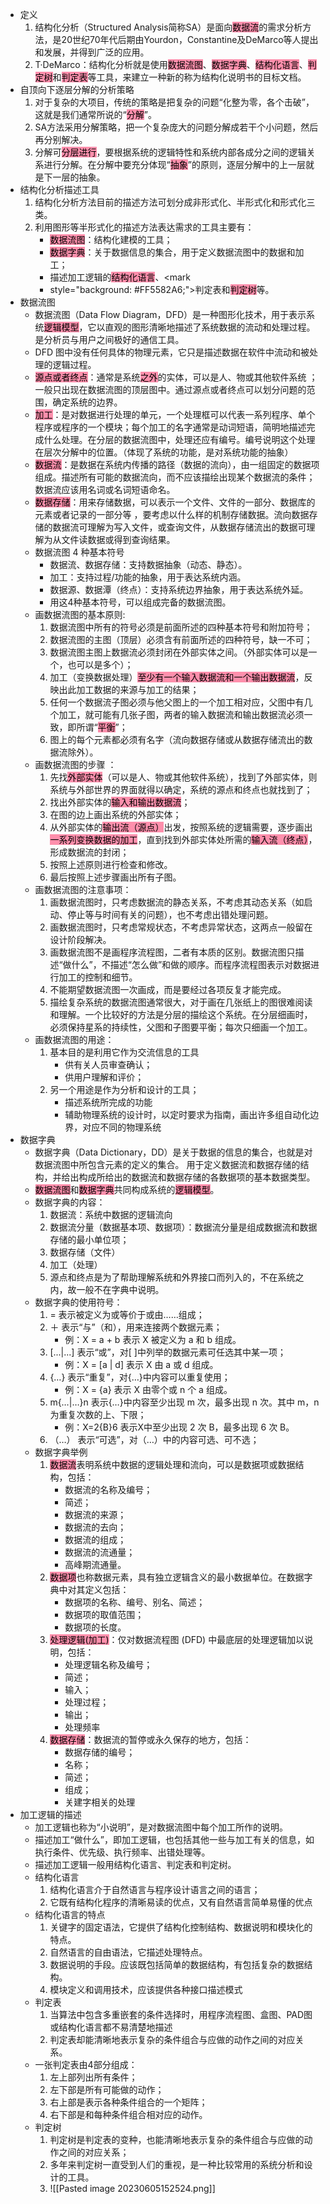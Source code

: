 - 定义
	1. 结构化分析（Structured Analysis简称SA）是面向<mark style="background: #FF5582A6;">数据流</mark>的需求分析方法，是20世纪70年代后期由Yourdon，Constantine及DeMarco等人提出和发展，并得到广泛的应用。
	2. T·DeMarco：结构化分析就是使用<mark style="background: #FF5582A6;">数据流图</mark>、<mark style="background: #FF5582A6;">数据字典</mark>、<mark style="background: #FF5582A6;">结构化语言</mark>、<mark style="background: #FF5582A6;">判定树</mark>和<mark style="background: #FF5582A6;">判定表</mark>等工具，来建立一种新的称为结构化说明书的目标文档。
- 自顶向下逐层分解的分析策略
	1. 对于复杂的大项目，传统的策略是把复杂的问题“化整为零，各个击破”，这就是我们通常所说的“<mark style="background: #FF5582A6;">分解</mark>”。 
	2. SA方法采用分解策略，把一个复杂庞大的问题分解成若干个小问题，然后再分别解决。 
	3. 分解可<mark style="background: #FF5582A6;">分层进行</mark>，要根据系统的逻辑特性和系统内部各成分之间的逻辑关系进行分解。在分解中要充分体现“<mark style="background: #FF5582A6;">抽象</mark>”的原则，逐层分解中的上一层就是下一层的抽象。
- 结构化分析描述工具
	1. 结构化分析方法目前的描述方法可划分成非形式化、半形式化和形式化三类。
	2. 利用图形等半形式化的描述方法表达需求的工具主要有：
		- <mark style="background: #FF5582A6;">数据流图</mark>：结构化建模的工具；
		- <mark style="background: #FF5582A6;">数据字典</mark>：关于数据信息的集合，用于定义数据流图中的数据和加工；
		- 描述加工逻辑的<mark style="background: #FF5582A6;">结构化语言</mark>、<mark 
		- style="background: #FF5582A6;">判定表</mark>和<mark style="background: #FF5582A6;">判定树</mark>等。
- 数据流图
	- 数据流图（Data Flow Diagram，DFD）是一种图形化技术，用于表示系统<mark style="background: #FF5582A6;">逻辑模型</mark>，它以直观的图形清晰地描述了系统数据的流动和处理过程。是分析员与用户之间极好的通信工具。
	- DFD 图中没有任何具体的物理元素，它只是描述数据在软件中流动和被处理的逻辑过程。
	-  <mark style="background: #FF5582A6;">源点或者终点</mark>：通常是系统<mark style="background: #FF5582A6;">之外</mark>的实体，可以是人、物或其他软件系统 ；一般只出现在数据流图的顶层图中。通过源点或者终点可以划分问题的范围，确定系统的边界。
	-  <mark style="background: #FF5582A6;">加工</mark>：是对数据进行处理的单元，一个处理框可以代表一系列程序、单个程序或程序的一个模块；每个加工的名字通常是动词短语，简明地描述完成什么处理。在分层的数据流图中，处理还应有编号。编号说明这个处理在层次分解中的位置。（体现了系统的功能，是对系统功能的抽象）
	-  <mark style="background: #FF5582A6;">数据流</mark>：是数据在系统内传播的路径（数据的流向），由一组固定的数据项组成。描述所有可能的数据流向，而不应该描绘出现某个数据流的条件；数据流应该用名词或名词短语命名。
	-  <mark style="background: #FF5582A6;">数据存储</mark>：用来存储数据，可以表示一个文件、文件的一部分、数据库的元素或者记录的一部分等 ，要考虑以什么样的机制存储数据。流向数据存储的数据流可理解为写入文件，或查询文件，从数据存储流出的数据可理解为从文件读数据或得到查询结果。
	-  数据流图 4 种基本符号
		- 数据流、数据存储：支持数据抽象（动态、静态）。
		- 加工：支持过程/功能的抽象，用于表达系统内涵。
		- 数据源、数据潭（终点）：支持系统边界抽象，用于表达系统外延。
		- 用这4种基本符号，可以组成完备的数据流图。
	-  画数据流图的基本原则:
		1. 数据流图中所有的符号必须是前面所述的四种基本符号和附加符号； 
		2. 数据流图的主图（顶层）必须含有前面所述的四种符号，缺一不可； 
		3. 数据流图主图上数据流必须封闭在外部实体之间。（外部实体可以是一个，也可以是多个）； 
		4. 加工（变换数据处理）<mark style="background: #FF5582A6;">至少有一个输入数据流和一个输出数据流</mark>，反映出此加工数据的来源与加工的结果；
		5. 任何一个数据流子图必须与他父图上的一个加工相对应，父图中有几个加工，就可能有几张子图，两者的输入数据流和输出数据流必须一致，即所谓“<mark style="background: #FF5582A6;">平衡</mark>”；
		6. 图上的每个元素都必须有名字（流向数据存储或从数据存储流出的数据流除外）。
	- 画数据流图的步骤 ：
		1. 先找<mark style="background: #FF5582A6;">外部实体</mark>（可以是人、物或其他软件系统），找到了外部实体，则系统与外部世界的界面就得以确定，系统的源点和终点也就找到了；
		2. 找出外部实体的<mark style="background: #FF5582A6;">输入和输出数据流</mark>；
		3. 在图的边上画出系统的外部实体；
		4. 从外部实体的<mark style="background: #FF5582A6;">输出流（源点）</mark>出发，按照系统的逻辑需要，逐步画出<mark style="background: #FF5582A6;">一系列变换数据的加工</mark>，直到找到外部实体处所需的<mark style="background: #FF5582A6;">输入流（终点）</mark>，形成数据流的封闭；
		5. 按照上述原则进行检查和修改。
		6. 最后按照上述步骤画出所有子图。
	- 画数据流图的注意事项：
		1. 画数据流图时，只考虑数据流的静态关系，不考虑其动态关系（如启动、停止等与时间有关的问题），也不考虑出错处理问题。
		2. 画数据流图时，只考虑常规状态，不考虑异常状态，这两点一般留在设计阶段解决。
		3. 画数据流图不是画程序流程图，二者有本质的区别。数据流图只描述“做什么”，不描述“怎么做”和做的顺序。而程序流程图表示对数据进行加工的控制和细节。
		4. 不能期望数据流图一次画成，而是要经过各项反复才能完成。
		5. 描绘复杂系统的数据流图通常很大，对于画在几张纸上的图很难阅读和理解。一个比较好的方法是分层的描绘这个系统。在分层细画时，必须保持星系的持续性，父图和子图要平衡；每次只细画一个加工。
	- 画数据流图的用途：
		1. 基本目的是利用它作为交流信息的工具
			- 供有关人员审查确认；
			- 供用户理解和评价；
		2. 另一个用途是作为分析和设计的工具；
			- 描述系统所完成的功能
			- 辅助物理系统的设计时，以定时要求为指南，画出许多组自动化边界，对应不同的物理系统
- 数据字典
	- 数据字典（Data Dictionary，DD）是关于数据的信息的集合，也就是对数据流图中所包含元素的定义的集合。 用于定义数据流和数据存储的结构，并给出构成所给出的数据流和数据存储的各数据项的基本数据类型。
	- <mark style="background: #FF5582A6;">数据流图</mark>和<mark style="background: #FF5582A6;">数据字典</mark>共同构成系统的<mark style="background: #FF5582A6;">逻辑模型</mark>。
	- 数据字典的内容：
		1. 数据流：系统中数据的逻辑流向
		2. 数据流分量（数据基本项、数据项）：数据流分量是组成数据流和数据存储的最小单位项；
		3. 数据存储（文件）
		4. 加工（处理）
		5. 源点和终点是为了帮助理解系统和外界接口而列入的，不在系统之内，故一般不在字典中说明。
	- 数据字典的使用符号：
		1. = 表示被定义为或等价于或由……组成；
		2. ＋ 表示“与”（和），用来连接两个数据元素；
			- 例：X = a + b 表示 X 被定义为 a 和 b 组成。
		3. [...|...] 表示“或”，对[ ]中列举的数据元素可任选其中某一项；
			- 例：X = [a | d] 表示 X 由 a 或 d 组成。
		4. {…} 表示“重复”，对{…}中内容可以重复使用；
			- 例：X = {a} 表示 X 由零个或 n 个 a 组成。
		5. m{…|…}n 表示{…}中内容至少出现 m 次，最多出现 n 次。其中 m，n 为重复次数的上、下限；
			- 例：X=2{B}6 表示X中至少出现 2 次 B，最多出现 6 次 B。
		6. （…） 表示“可选”，对（…）中的内容可选、可不选；
	- 数据字典举例
		1. <mark style="background: #FF5582A6;">数据流</mark>表明系统中数据的逻辑处理和流向，可以是数据项或数据结构，包括：
			- 数据流的名称及编号；
			- 简述；
			- 数据流的来源；
			- 数据流的去向；
			- 数据流的组成；
			- 数据流的流通量；
			- 高峰期流通量。
		2. <mark style="background: #FF5582A6;">数据项</mark>也称数据元素，具有独立逻辑含义的最小数据单位。在数据字典中对其定义包括：
			- 数据项的名称、编号、别名、简述；
			- 数据项的取值范围；
			- 数据项的长度。
		3. <mark style="background: #FF5582A6;">处理逻辑(加工)</mark>：仅对数据流程图 (DFD) 中最底层的处理逻辑加以说明，包括：
			- 处理逻辑名称及编号；
			- 简述；
			- 输入；
			- 处理过程；
			- 输出；
			- 处理频率
		4. <mark style="background: #FF5582A6;">数据存储</mark>：数据流的暂停或永久保存的地方，包括：
			- 数据存储的编号；
			- 名称；
			- 简述；
			- 组成；
			- 关建字相关的处理
- 加工逻辑的描述
	- 加工逻辑也称为“小说明”，是对数据流图中每个加工所作的说明。
	- 描述加工“做什么”，即加工逻辑，也包括其他一些与加工有关的信息，如执行条件、优先级、执行频率、出错处理等。
	- 描述加工逻辑一般用结构化语言、判定表和判定树。
	- 结构化语言
		1. 结构化语言介于自然语言与程序设计语言之间的语言；
		2. 它既有结构化程序的清晰易读的优点，又有自然语言简单易懂的优点
	- 结构化语言的特点
		1. 关键字的固定语法，它提供了结构化控制结构、数据说明和模块化的特点。
		2. 自然语言的自由语法，它描述处理特点。
		3. 数据说明的手段。应该既包括简单的数据结构，有包括复杂的数据结构。
		4. 模块定义和调用技术，应该提供各种接口描述模式
	- 判定表
		1. 当算法中包含多重嵌套的条件选择时，用程序流程图、盒图、PAD图或结构化语言都不易清楚地描述
		2. 判定表却能清晰地表示复杂的条件组合与应做的动作之间的对应关系。
	- 一张判定表由4部分组成：
		1. 左上部列出所有条件；
		2. 左下部是所有可能做的动作；
		3. 右上部是表示各种条件组合的一个矩阵；
		4. 右下部是和每种条件组合相对应的动作。
	- 判定树
		1. 判定树是判定表的变种，也能清晰地表示复杂的条件组合与应做的动作之间的对应关系；
		2. 多年来判定树一直受到人们的重视，是一种比较常用的系统分析和设计的工具。
		3. ![[Pasted image 20230605152524.png]]
